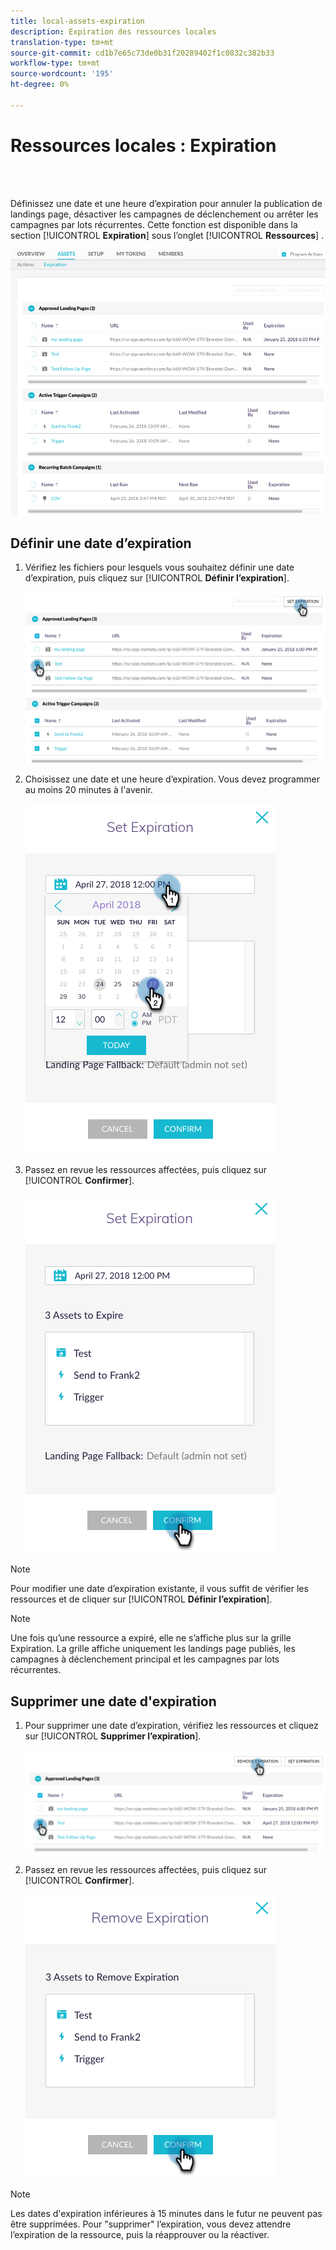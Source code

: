 ```yaml
---
title: local-assets-expiration
description: Expiration des ressources locales
translation-type: tm+mt
source-git-commit: cd1b7e65c73de0b31f20289402f1c0832c382b33
workflow-type: tm+mt
source-wordcount: '195'
ht-degree: 0%

---
```



# Ressources locales : Expiration

<br> 

Définissez une date et une heure d’expiration pour annuler la publication de landings page, désactiver les campagnes de déclenchement ou arrêter les campagnes par lots récurrentes. Cette fonction est disponible dans la section [!UICONTROL **Expiration**] sous l’onglet [!UICONTROL **Ressources**] .

![Image un](/help/sky/assets/programs/local-assets-expiration/local-assets-expiration-1.png)

## Définir une date d’expiration

1. Vérifiez les fichiers pour lesquels vous souhaitez définir une date d’expiration, puis cliquez sur [!UICONTROL **Définir l’expiration**].

   ![Image 2](/help/sky/assets/programs/local-assets-expiration/local-assets-expiration-2.png)

1. Choisissez une date et une heure d’expiration. Vous devez programmer au moins 20 minutes à l&#39;avenir.

   ![Image trois](/help/sky/assets/programs/local-assets-expiration/local-assets-expiration-3.png)

1. Passez en revue les ressources affectées, puis cliquez sur [!UICONTROL **Confirmer**].

   ![Image 4](/help/sky/assets/programs/local-assets-expiration/local-assets-expiration-4.png)

>[!NOTE]
>
>Pour modifier une date d’expiration existante, il vous suffit de vérifier les ressources et de cliquer sur [!UICONTROL **Définir l’expiration**].

>[!NOTE]
>
>Une fois qu’une ressource a expiré, elle ne s’affiche plus sur la grille Expiration. La grille affiche uniquement les landings page publiés, les campagnes à déclenchement principal et les campagnes par lots récurrentes.

## Supprimer une date d&#39;expiration

1. Pour supprimer une date d’expiration, vérifiez les ressources et cliquez sur [!UICONTROL **Supprimer l’expiration**].

   ![Image 5](/help/sky/assets/programs/local-assets-expiration/local-assets-expiration-5.png)

1. Passez en revue les ressources affectées, puis cliquez sur [!UICONTROL **Confirmer**].

   ![Image six](/help/sky/assets/programs/local-assets-expiration/local-assets-expiration-6.png)

>[!NOTE]
>
>Les dates d&#39;expiration inférieures à 15 minutes dans le futur ne peuvent pas être supprimées. Pour &quot;supprimer&quot; l’expiration, vous devez attendre l’expiration de la ressource, puis la réapprouver ou la réactiver.
